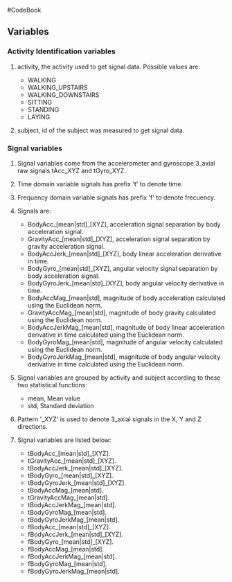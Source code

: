 #CodeBook

## Variables

### Activity Identification variables

1. activity, the activity used to get signal data. Possible values are: 
	+ WALKING
	+ WALKING_UPSTAIRS
	+ WALKING_DOWNSTAIRS
	+ SITTING
	+ STANDING
	+ LAYING
	
2. subject, id of the subject was measured to get signal data. 

### Signal variables

1. Signal variables come from the accelerometer and gyroscope 3_axial raw signals tAcc_XYZ and tGyro_XYZ. 

2. Time domain variable signals has prefix 't' to denote time.

3. Frequency domain variable signals has prefix 'f' to denote frecuency.

4. Signals are:

	+ BodyAcc_[mean|std]_[XYZ], acceleration signal separation by body acceleration signal.
	+ GravityAcc_[mean|std]_[XYZ], acceleration signal separation by gravity acceleration signal.
	+ BodyAccJerk_[mean|std]_[XYZ], body linear acceleration derivative in time.
	+ BodyGyro_[mean|std]_[XYZ], angular velocity signal separation by body acceleration signal.
	+ BodyGyroJerk_[mean|std]_[XYZ], body angular velocity derivative in time.
	+ BodyAccMag_[mean|std], magnitude of body acceleration calculated using the Euclidean norm.
	+ GravityAccMag_[mean|std], magnitude of body gravity calculated using the Euclidean norm.
	+ BodyAccJerkMag_[mean|std], magnitude of body linear acceleration derivative in time calculated using the Euclidean norm.
	+ BodyGyroMag_[mean|std], magnitude of angular velocity calculated using the Euclidean norm.
	+ BodyGyroJerkMag_[mean|std], magnitude of body angular velocity derivative in time calculated using the Euclidean norm.

5. Signal variables are grouped by activity and subject according to these two statistical functions:
	+ mean, Mean value
	+ std, Standard deviation

6. Pattern '_XYZ' is used to denote 3_axial signals in the X, Y and Z directions.

7. Signal variables are listed below: 

	+ tBodyAcc_[mean|std]_[XYZ].
	+ tGravityAcc_[mean|std]_[XYZ].
	+ tBodyAccJerk_[mean|std]_[XYZ].
	+ tBodyGyro_[mean|std]_[XYZ].
	+ tBodyGyroJerk_[mean|std]_[XYZ].
	+ tBodyAccMag_[mean|std].
	+ tGravityAccMag_[mean|std].
	+ tBodyAccJerkMag_[mean|std].
	+ tBodyGyroMag_[mean|std].
	+ tBodyGyroJerkMag_[mean|std].
	+ fBodyAcc_[mean|std]_[XYZ].
	+ fBodyAccJerk_[mean|std]_[XYZ].
	+ fBodyGyro_[mean|std]_[XYZ].
	+ fBodyAccMag_[mean|std].
	+ fBodyAccJerkMag_[mean|std].
	+ fBodyGyroMag_[mean|std].
	+ fBodyGyroJerkMag_[mean|std].


